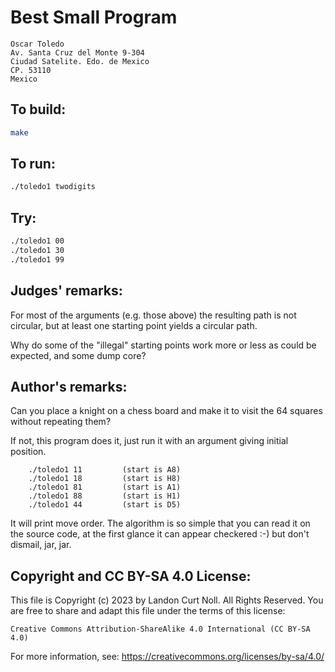 # Best Small Program

    Oscar Toledo
    Av. Santa Cruz del Monte 9-304
    Ciudad Satelite. Edo. de Mexico
    CP. 53110
    Mexico

## To build:

```sh
make
```

## To run:

```sh
./toledo1 twodigits
```

## Try:

```sh
./toledo1 00
./toledo1 30
./toledo1 99
```

## Judges' remarks:

For most of the arguments (e.g. those above) the resulting path
is not circular, but at least one starting point yields a circular path.

Why do some of the "illegal" starting points work more or less as could
be expected, and some dump core?

## Author's remarks:

Can you place a knight on a chess board and make it
to visit the 64 squares without repeating them?

If not, this program does it, just run it with an argument
giving initial position.

        ./toledo1 11         (start is A8)
        ./toledo1 18         (start is H8)
        ./toledo1 81         (start is A1)
        ./toledo1 88         (start is H1)
        ./toledo1 44         (start is D5)

It will print move order. The algorithm is so simple that you can read
it on the source code, at the first glance it can appear checkered :-)
but don't dismail, jar, jar.

## Copyright and CC BY-SA 4.0 License:

This file is Copyright (c) 2023 by Landon Curt Noll.  All Rights Reserved.
You are free to share and adapt this file under the terms of this license:

    Creative Commons Attribution-ShareAlike 4.0 International (CC BY-SA 4.0)

For more information, see: https://creativecommons.org/licenses/by-sa/4.0/
